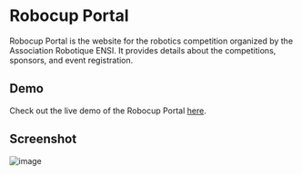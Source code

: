 # Robocup Portal

Robocup Portal is the website for the robotics competition organized by the Association Robotique ENSI. It provides details about the competitions, sponsors, and event registration.


## Demo

Check out the live demo of the Robocup Portal [here](https://medaziz218.github.io/robocup-event-portal-demo/).

## Screenshot

![image](https://github.com/MedAziz218/robocup-event-portal-demo/assets/118969900/6137ec65-e2fa-4c38-b376-0f8725a3951f)
